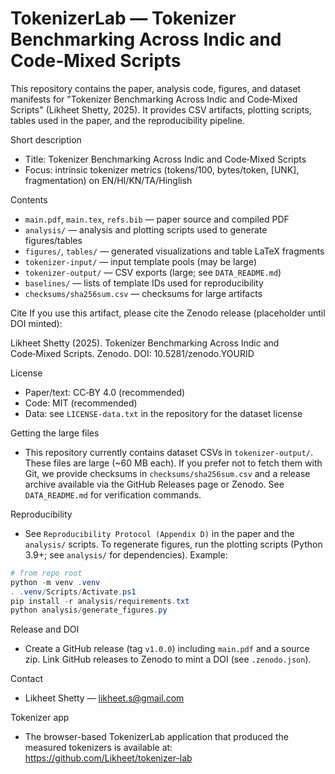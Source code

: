 # TokenizerLab — Tokenizer Benchmarking Across Indic and Code‑Mixed Scripts

This repository contains the paper, analysis code, figures, and dataset manifests for "Tokenizer Benchmarking Across Indic and Code‑Mixed Scripts" (Likheet Shetty, 2025). It provides CSV artifacts, plotting scripts, tables used in the paper, and the reproducibility pipeline.

Short description
- Title: Tokenizer Benchmarking Across Indic and Code‑Mixed Scripts
- Focus: intrinsic tokenizer metrics (tokens/100, bytes/token, [UNK], fragmentation) on EN/HI/KN/TA/Hinglish

Contents
- `main.pdf`, `main.tex`, `refs.bib` — paper source and compiled PDF
- `analysis/` — analysis and plotting scripts used to generate figures/tables
- `figures/`, `tables/` — generated visualizations and table LaTeX fragments
- `tokenizer-input/` — input template pools (may be large)
- `tokenizer-output/` — CSV exports (large; see `DATA_README.md`)
- `baselines/` — lists of template IDs used for reproducibility
- `checksums/sha256sum.csv` — checksums for large artifacts

Cite
If you use this artifact, please cite the Zenodo release (placeholder until DOI minted):

Likheet Shetty (2025). Tokenizer Benchmarking Across Indic and Code‑Mixed Scripts. Zenodo. DOI: 10.5281/zenodo.YOURID

License
- Paper/text: CC‑BY 4.0 (recommended)
- Code: MIT (recommended)
- Data: see `LICENSE-data.txt` in the repository for the dataset license

Getting the large files
- This repository currently contains dataset CSVs in `tokenizer-output/`. These files are large (~60 MB each). If you prefer not to fetch them with Git, we provide checksums in `checksums/sha256sum.csv` and a release archive available via the GitHub Releases page or Zenodo. See `DATA_README.md` for verification commands.

Reproducibility
- See `Reproducibility Protocol (Appendix D)` in the paper and the `analysis/` scripts. To regenerate figures, run the plotting scripts (Python 3.9+; see `analysis/` for dependencies). Example:

```powershell
# from repo root
python -m venv .venv
. .venv/Scripts/Activate.ps1
pip install -r analysis/requirements.txt
python analysis/generate_figures.py
```

Release and DOI
- Create a GitHub release (tag `v1.0.0`) including `main.pdf` and a source zip. Link GitHub releases to Zenodo to mint a DOI (see `.zenodo.json`).

Contact
- Likheet Shetty — likheet.s@gmail.com

Tokenizer app
- The browser-based TokenizerLab application that produced the measured tokenizers is available at: https://github.com/Likheet/tokenizer-lab
